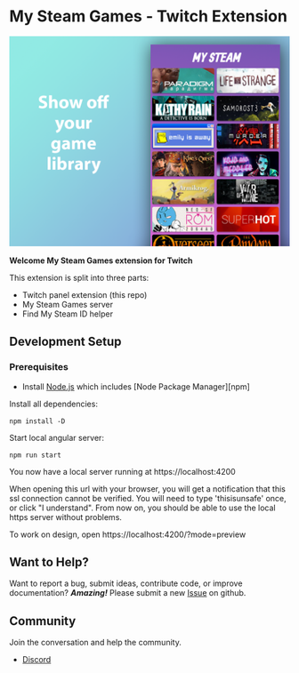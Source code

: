 # My Steam Games - Twitch Extension

<img src="images/mysteam-screenshot-1.png" alt>

**Welcome My Steam Games extension for Twitch**

This extension is split into three parts:

- Twitch panel extension (this repo)
- My Steam Games server
- Find My Steam ID helper

## Development Setup

### Prerequisites

- Install [Node.js] which includes [Node Package Manager][npm]

Install all dependencies:
```commandline
npm install -D
```

Start local angular server:
```commandline
npm run start
```

You now have a local server running at https://localhost:4200

When opening this url with your browser, you will get a notification that this ssl connection cannot be verified. You will need to type 'thisisunsafe' once, or click "I understand". From now on, you should be able to use the local https server without problems.

To work on design, open https://localhost:4200/?mode=preview

## Want to Help?

Want to report a bug, submit ideas, contribute code, or improve documentation? ***Amazing!*** Please submit a new [Issue](https://github.com/hypestreaming/my-steam-games-ext/issues) on github.

## Community

Join the conversation and help the community.

- [Discord][discord]

[changelog]: CHANGELOG.md
[discord]: https://discord.gg/2d6UDXW
[node.js]: https://nodejs.org/


